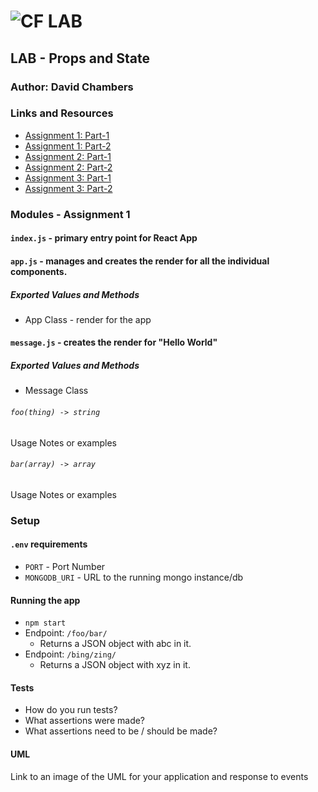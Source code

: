 ![CF](http://i.imgur.com/7v5ASc8.png) LAB
=================================================

## LAB - Props and State

### Author: David Chambers

### Links and Resources
* [Assignment 1: Part-1](https://codesandbox.io/s/qjkp3jx84)
* [Assignment 1: Part-2](https://codesandbox.io/s/82l84jpqw9)
* [Assignment 2: Part-1](https://codesandbox.io/s/18l5m3wor3)
* [Assignment 2: Part-2](https://codesandbox.io/s/yk9y5qz5l9)
* [Assignment 3: Part-1](http://xyz.com)
* [Assignment 3: Part-2](http://xyz.com)

### Modules - Assignment 1
#### `index.js` - primary entry point for React App

#### `app.js` - manages and creates the render for all the individual components.
##### Exported Values and Methods
* App Class - render for the app

#### `message.js` - creates the render for "Hello World"
##### Exported Values and Methods
* Message Class

###### `foo(thing) -> string`
Usage Notes or examples

###### `bar(array) -> array`
Usage Notes or examples

### Setup
#### `.env` requirements
* `PORT` - Port Number
* `MONGODB_URI` - URL to the running mongo instance/db

#### Running the app
* `npm start`
* Endpoint: `/foo/bar/`
  * Returns a JSON object with abc in it.
* Endpoint: `/bing/zing/`
  * Returns a JSON object with xyz in it.

#### Tests
* How do you run tests?
* What assertions were made?
* What assertions need to be / should be made?

#### UML
Link to an image of the UML for your application and response to events
